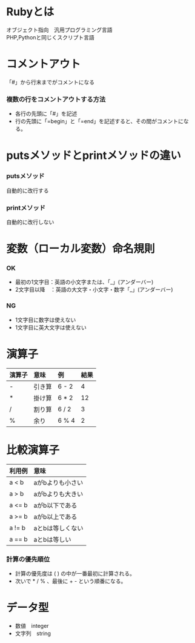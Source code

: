 # Rubyとは
オブジェクト指向　汎用プログラミング言語<br>
PHP,Pythonと同じくスクリプト言語

# コメントアウト
「#」から行末までがコメントになる<br>
### 複数の行をコメントアウトする方法
- 各行の先頭に「#」を記述
- 行の先頭に「=begin」と「=end」を記述すると、その間がコメントになる。

# putsメソッドとprintメソッドの違い
### putsメソッド
自動的に改行する
### printメソッド
自動的に改行しない

# 変数（ローカル変数）命名規則
### OK
- 最初の1文字目：英語の小文字または、「_」(アンダーバー)
- 2文字目以降　：英語の大文字・小文字・数字「_」(アンダーバー)
### NG
- 1文字目に数字は使えない
- 1文字目に英大文字は使えない

# 演算子
| 演算子 | 意味 | 例 | 結果 |
| :--- | :--- | :--- | :--- |
| - | 引き算 | 6 - 2 | 4 |
| * | 掛け算 | 6 * 2 | 12 |
| / | 割り算 | 6 / 2 | 3 |
| % | 余り | 6 % 4 | 2 |

# 比較演算子
| 利用例 | 意味 |
| :--- | :--- |
| a < b | aがbよりも小さい |
| a > b | aがbよりも大きい |
| a <= b | aがb以下である |
| a >= b | aがb以上である |
| a != b | aとbは等しくない |
| a == b | aとbは等しい |

### 計算の優先順位
- 計算の優先度は ( ) の中が一番最初に計算される。
- 次いで * / % 、最後に + - という順番になる。

# データ型
- 数値　integer
- 文字列　string
